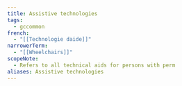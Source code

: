 ```yaml
---
title: Assistive technologies
tags:
  - gccommon
french:
  - "[[Technologie daide]]"
narrowerTerm:
  - "[[Wheelchairs]]"
scopeNote:
  - Refers to all technical aids for persons with perm
aliases: Assistive technologies
---
```

